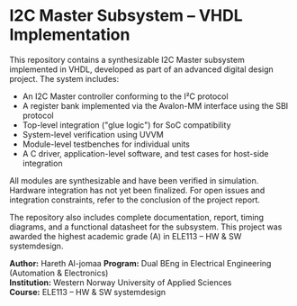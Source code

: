 # I2C Master Subsystem – VHDL Implementation


This repository contains a synthesizable I2C Master subsystem implemented in VHDL, developed as part of an advanced digital design project. The system includes:

- An I2C Master controller conforming to the I²C protocol
- A register bank implemented via the Avalon-MM interface using the SBI protocol
- Top-level integration ("glue logic") for SoC compatibility
- System-level verification using UVVM
- Module-level testbenches for individual units
- A C driver, application-level software, and test cases for host-side integration

All modules are synthesizable and have been verified in simulation. Hardware integration has not yet been finalized. For open issues and integration constraints, refer to the conclusion of the project report.

The repository also includes complete documentation, report, timing diagrams, and a functional datasheet for the subsystem. This project was awarded the highest academic grade (A) in ELE113 – HW & SW systemdesign.

**Author:** Hareth Al-jomaa
**Program:** Dual BEng in Electrical Engineering (Automation & Electronics)  
**Institution:** Western Norway University of Applied Sciences  
**Course:** ELE113 – HW & SW systemdesign   
